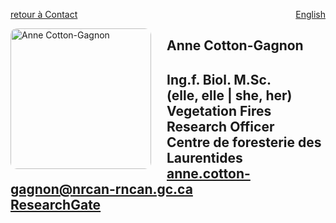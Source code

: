 <a href="../../contact" target="_self" style="float: left;"> retour à Contact </a>
<a href="https://cffdrs.github.io/website_en/contact/Anne_Cotton-Gagnon/" target="_self" style="float: right;"> English </a>
<br>

<img 
    style="height: 225px;
           border-radius: 10px;
           margin: auto;
           float: left;
           margin-right: 25px"
    src="../acotton-gagnon.jpg" 
    alt="Anne Cotton-Gagnon">
</img>

## Anne Cotton-Gagnon
Ing.f. Biol. M.Sc.  
(elle, elle | she, her)  
Vegetation Fires Research Officer  
Centre de foresterie des Laurentides  
[anne.cotton-gagnon@nrcan-rncan.gc.ca](mailto:anne.cotton-gagnon@NRCan-RNCan.gc.ca)  
[ResearchGate](https://www.researchgate.net/profile/Anne-Cotton-Gagnon)
---
